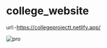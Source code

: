 # college_website
url:-https://collegeprojectt.netlify.app/




![pro](https://user-images.githubusercontent.com/64120304/168473994-272b46b5-53b5-42b0-83e6-b9aed8efd575.png)
